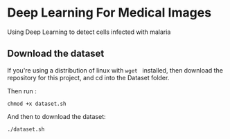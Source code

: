 # Deep Learning For Medical Images
Using Deep Learning to detect cells infected with malaria


## Download the dataset

If you're using a distribution of linux with ```wget ``` installed, then download the repository for this project, and cd into the Dataset folder.

Then run :

```shell
chmod +x dataset.sh
```
And then to download the dataset:

```shell
./dataset.sh
```

